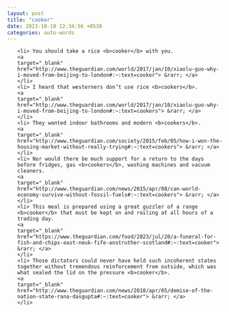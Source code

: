 ```yaml
---
layout: post
title: "cooker"
date: 2023-10-10 12:34:56 +0530
categories: auto-words
---
```

<ol>

    <li> You should take a rice <b>cooker</b> with you.
    <a 
    target="_blank" 
    href="http://www.theguardian.com/world/2017/jan/10/xiaolu-guo-why-i-moved-from-beijing-to-london#:~:text=cooker"> &rarr; </a>
    </li>
    <li> I heard that westerners don’t use rice <b>cookers</b>.
    <a 
    target="_blank" 
    href="http://www.theguardian.com/world/2017/jan/10/xiaolu-guo-why-i-moved-from-beijing-to-london#:~:text=cookers"> &rarr; </a>
    </li>
    <li> They wanted indoor bathrooms and modern <b>cookers</b>.
    <a 
    target="_blank" 
    href="http://www.theguardian.com/society/2015/feb/05/how-i-won-the-housing-market-without-really-trying#:~:text=cookers"> &rarr; </a>
    </li>
    <li> Nor would there be much support for a return to the days before fridges, gas <b>cookers</b>, washing machines and vacuum cleaners.
    <a 
    target="_blank" 
    href="http://www.theguardian.com/news/2015/apr/08/can-world-economy-survive-without-fossil-fuels#:~:text=cookers"> &rarr; </a>
    </li>
    <li> This meal is prepared using a great guzzler of a range <b>cooker</b> that must be kept on and roiling at all hours of a trading day.
    <a 
    target="_blank" 
    href="https://www.theguardian.com/food/2023/jul/20/a-funeral-for-fish-and-chips-east-neuk-fife-anstruther-scotland#:~:text=cooker"> &rarr; </a>
    </li>
    <li> Those dictators could never have held such incoherent states together without tremendous reinforcement from outside, which was what sealed the lid on the pressure <b>cooker</b>.
    <a 
    target="_blank" 
    href="http://www.theguardian.com/news/2018/apr/05/demise-of-the-nation-state-rana-dasgupta#:~:text=cooker"> &rarr; </a>
    </li>